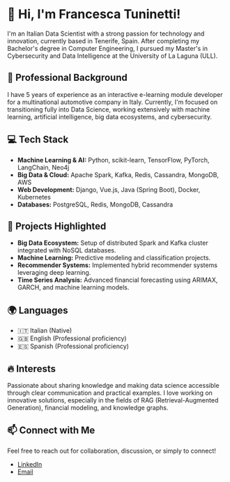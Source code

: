 # 👋 Hi, I'm Francesca Tuninetti!

I'm an Italian Data Scientist with a strong passion for technology and innovation, currently based in Tenerife, Spain. After completing my Bachelor's degree in Computer Engineering, I pursued my Master's in Cybersecurity and Data Intelligence at the University of La Laguna (ULL).

## 💼 Professional Background

I have 5 years of experience as an interactive e-learning module developer for a multinational automotive company in Italy. Currently, I'm focused on transitioning fully into Data Science, working extensively with machine learning, artificial intelligence, big data ecosystems, and cybersecurity.

## 💻 Tech Stack

* **Machine Learning & AI:** Python, scikit-learn, TensorFlow, PyTorch, LangChain, Neo4j
* **Big Data & Cloud:** Apache Spark, Kafka, Redis, Cassandra, MongoDB, AWS
* **Web Development:** Django, Vue.js, Java (Spring Boot), Docker, Kubernetes
* **Databases:** PostgreSQL, Redis, MongoDB, Cassandra

## 🚀 Projects Highlighted

* **Big Data Ecosystem:** Setup of distributed Spark and Kafka cluster integrated with NoSQL databases.
* **Machine Learning:** Predictive modeling and classification projects.
* **Recommender Systems:** Implemented hybrid recommender systems leveraging deep learning.
* **Time Series Analysis:** Advanced financial forecasting using ARIMAX, GARCH, and machine learning models.

## 🌍 Languages

* 🇮🇹 Italian (Native)
* 🇬🇧 English (Professional proficiency)
* 🇪🇸 Spanish (Professional proficiency)

## 🔥 Interests

Passionate about sharing knowledge and making data science accessible through clear communication and practical examples. I love working on innovative solutions, especially in the fields of RAG (Retrieval-Augmented Generation), financial modeling, and knowledge graphs.

## 📫 Connect with Me

Feel free to reach out for collaboration, discussion, or simply to connect!

* [LinkedIn](www.linkedin.com/in/tuninettifrancesca)
* [Email](tuninettifrancesca@gmail.com)
